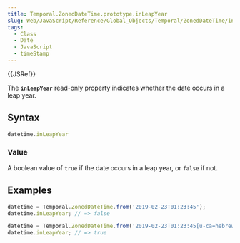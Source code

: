 ```yaml
---
title: Temporal.ZonedDateTime.prototype.inLeapYear
slug: Web/JavaScript/Reference/Global_Objects/Temporal/ZonedDateTime/inLeapYear
tags:
  - Class
  - Date
  - JavaScript
  - timeStamp
---
```

{{JSRef}}

The **`inLeapYear`** read-only property indicates whether the date occurs in a
leap year.

## Syntax

```js
datetime.inLeapYear
```

### Value

A boolean value of `true` if the date occurs in a leap year, or `false` if not.

## Examples

```js
datetime = Temporal.ZonedDateTime.from('2019-02-23T01:23:45');
datetime.inLeapYear; // => false

datetime = Temporal.ZonedDateTime.from('2019-02-23T01:23:45[u-ca=hebrew]');
datetime.inLeapYear; // => true
```
